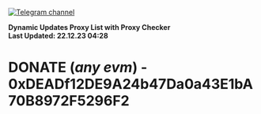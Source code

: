 [![Telegram channel](https://img.shields.io/endpoint?url=https://runkit.io/damiankrawczyk/telegram-badge/branches/master?url=https://t.me/n4z4v0d)](https://t.me/n4z4v0d) 

**Dynamic Updates Proxy List with Proxy Checker**  
**Last Updated: 22.12.23 04:28**

# DONATE (_any evm_) - 0xDEADf12DE9A24b47Da0a43E1bA70B8972F5296F2
